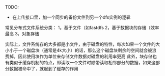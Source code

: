 TODO:

* 在上传接口里，加一个同步的备份文件到另一个dfs实例的逻辑

常见分布式文件系统分类：
1，基于文件（如fastdfs
2，基于数据块的存储（效率最高
3，对象存储

实际上，文件系统存的大多都是小文件，由于磁盘的特性，每次如果一个文件的大小小于一个磁盘块（通常是4k大小）的话，那么这个磁盘块剩余的空间就会被浪费掉，因此使用块作为单位来存储文件数据对磁盘的利用率更高
此外，块存储也有类似于缓存机制的特点，即读取一个文件时顺带读取相邻部分的数据，如果这部分数据被命中了，就起到了缓存的作用